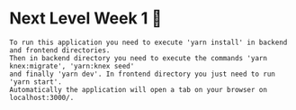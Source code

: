 # Next Level Week 1 🚀

    To run this application you need to execute 'yarn install' in backend and frontend directories. 
    Then in backend directory you need to execute the commands 'yarn knex:migrate', 'yarn:knex seed' 
    and finally 'yarn dev'. In frontend directory you just need to run 'yarn start'. 
    Automatically the application will open a tab on your browser on localhost:3000/.
